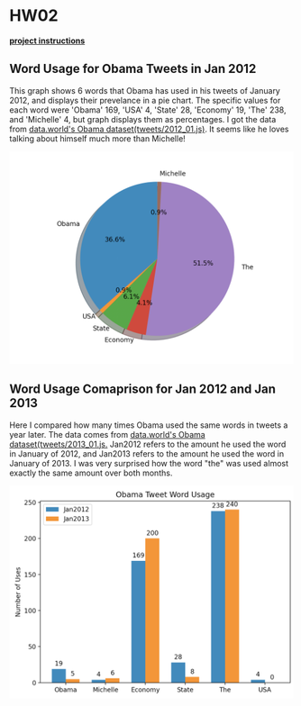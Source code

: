 # HW02

[**project instructions** ](https://github.com/mikeizbicki/cmc-csci040/tree/2021fall/hw_02)

## **Word Usage for Obama Tweets in Jan 2012**

This graph shows 6 words that Obama has used in his tweets of January 2012, and displays their prevelance in a pie chart. The specific values for each word were 'Obama' 169, 'USA' 4, 'State' 28, 'Economy' 19, 'The' 238, and 'Michelle' 4, but graph displays them as percentages. I got the data from [data.world's Obama dataset(tweets/2012_01.js)](https://data.world/socialmediadata/obama-white-house-social-media-obamawhitehouse-tweets/workspace/file?filename=tweets%2F2012_01.js). It seems like he loves talking about himself much more than Michelle!

![Obama January 2012 Word Usage](https://github.com/NHendelman/HW02/blob/main/ObamaTweetsPieChart.png)

## **Word Usage Comaprison for Jan 2012 and Jan 2013**

Here I compared how many times Obama used the same words in tweets a year later. The data comes from [data.world's Obama dataset(tweets/2013_01.js.](https://data.world/socialmediadata/obama-white-house-social-media-obamawhitehouse-tweets/workspace/file?filename=tweets%2F2013_01.js) Jan2012 refers to the amount he used the word in January of 2012, and Jan2013 refers to the amount he used the word in January of 2013. I was very surprised how the word "the" was used almost exactly the same amount over both months.

![Obama Word Comparison Jan 2012 vs Jan 2013](https://github.com/NHendelman/HW02/blob/main/ObamaTweetsComparisonGraph.png)
